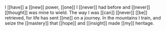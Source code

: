 I [[have]] a [[new]] power, [[one]] I [[never]] had before and [[never]] [[thought]] was mine to wield. The way I was [[can]] [[never]] [[be]] retrieved, for life has sent [[me]] on a journey. In the mountains I train, and seize the [[mastery]] that [[hope]] and [[insight]] made [[my]] heritage.